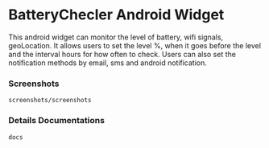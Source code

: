 # BatteryChecler Android Widget
This android widget can monitor the level of battery, wifi signals, geoLocation. It allows users to set the level %, when it goes before the level and the interval hours for how often to check. Users can also set the notification methods by email, sms and android notification.

### Screenshots
```
screenshots/screenshots
```
### Details Documentations
```
docs
```
